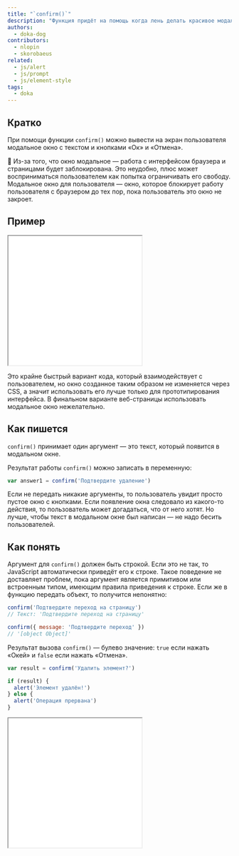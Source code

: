 ```yaml
---
title: "`confirm()`"
description: "Функция придёт на помощь когда лень делать красивое модальное окно."
authors:
  - doka-dog
contributors:
  - nlopin
  - skorobaeus
related:
  - js/alert
  - js/prompt
  - js/element-style
tags:
  - doka
---
```


## Кратко

При помощи функции `confirm()` можно вывести на экран пользователя модальное окно с текстом и кнопками «Ок» и «Отмена».

<aside>

🤖 Из-за того, что окно модальное — работа с интерфейсом браузера и страницами будет заблокирована. Это неудобно, плюс может восприниматься пользователем как попытка ограничивать его свободу. Модальное окно для пользователя — окно, которое блокирует работу пользователя с браузером до тех пор, пока пользователь это окно не закроет.

</aside>

## Пример

<iframe title="Демонстрация работы confirm()" src="demos/basic/" height="290"></iframe>

Это крайне быстрый вариант кода, который взаимодействует с пользователем, но окно созданное таким образом не изменяется через CSS, а значит использовать его лучше только для прототипирования интерфейса. В финальном варианте веб-страницы использовать модальное окно нежелательно.

## Как пишется

`confirm()` принимает один аргумент — это текст, который появится в модальном окне.

Результат работы `confirm()` можно записать в переменную:

```js
var answer1 = confirm('Подтвердите удаление')
```

Если не передать никакие аргументы, то пользователь увидит просто пустое окно с кнопками. Если появление окна следовало из какого-то действия, то пользователь может догадаться, что от него хотят. Но лучше, чтобы текст в модальном окне был написан — не надо бесить пользователей.

## Как понять

Аргумент для `confirm()` должен быть строкой. Если это не так, то JavaScript автоматически приведёт его к строке. Такое поведение не доставляет проблем, пока аргумент является примитивом или встроенным типом, имеющим правила приведения к строке. Если же в функцию передать объект, то получится непонятно:

```js
confirm('Подтвердите переход на страницу')
// Текст: 'Подтвердите переход на страницу'

confirm({ message: 'Подтвердите переход' })
// '[object Object]'
```

Результат вызова `confirm()` — булево значение: `true` если нажать «Окей» и `false` если нажать «Отмена».

```js
var result = confirm('Удалить элемент?')

if (result) {
  alert('Элемент удалён!')
} else {
  alert('Операция прервана')
}
```

<iframe title="Возвращаемое значение" src="demos/boolean/" height="290"></iframe>
